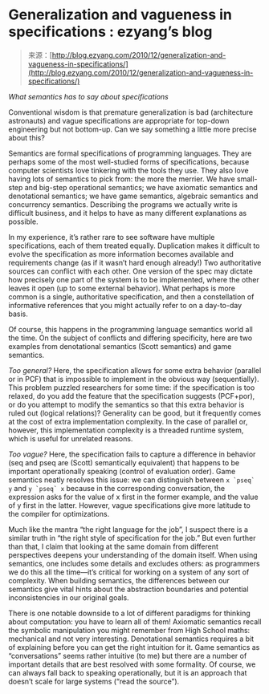 <!--yml
category: 未分类
date: 2024-07-01 18:18:00
-->

# Generalization and vagueness in specifications : ezyang’s blog

> 来源：[http://blog.ezyang.com/2010/12/generalization-and-vagueness-in-specifications/](http://blog.ezyang.com/2010/12/generalization-and-vagueness-in-specifications/)

*What semantics has to say about specifications*

Conventional wisdom is that premature generalization is bad (architecture astronauts) and vague specifications are appropriate for top-down engineering but not bottom-up. Can we say something a little more precise about this?

Semantics are formal specifications of programming languages. They are perhaps some of the most well-studied forms of specifications, because computer scientists love tinkering with the tools they use. They also love having lots of semantics to pick from: the more the merrier. We have small-step and big-step operational semantics; we have axiomatic semantics and denotational semantics; we have game semantics, algebraic semantics and concurrency semantics. Describing the programs we actually write is difficult business, and it helps to have as many different explanations as possible.

In my experience, it’s rather rare to see software have multiple specifications, each of them treated equally. Duplication makes it difficult to evolve the specification as more information becomes available and requirements change (as if it wasn’t hard enough already!) Two authoritative sources can conflict with each other. One version of the spec may dictate how precisely one part of the system is to be implemented, where the other leaves it open (up to some external behavior). What perhaps is more common is a single, authoritative specification, and then a constellation of informative references that you might actually refer to on a day-to-day basis.

Of course, this happens in the programming language semantics world all the time. On the subject of conflicts and differing specificity, here are two examples from denotational semantics (Scott semantics) and game semantics.

*Too general?* Here, the specification allows for some extra behavior (parallel or in PCF) that is impossible to implement in the obvious way (sequentially). This problem puzzled researchers for some time: if the specification is too relaxed, do you add the feature that the specification suggests (PCF+por), or do you attempt to modify the semantics so that this extra behavior is ruled out (logical relations)? Generality can be good, but it frequently comes at the cost of extra implementation complexity. In the case of parallel or, however, this implementation complexity is a threaded runtime system, which is useful for unrelated reasons.

*Too vague?* Here, the specification fails to capture a difference in behavior (seq and pseq are (Scott) semantically equivalent) that happens to be important operationally speaking (control of evaluation order). Game semantics neatly resolves this issue: we can distinguish between ``x `pseq` y`` and ``y `pseq` x`` because in the corresponding conversation, the expression asks for the value of x first in the former example, and the value of y first in the latter. However, vague specifications give more latitude to the compiler for optimizations.

Much like the mantra “the right language for the job”, I suspect there is a similar truth in “the right style of specification for the job.” But even further than that, I claim that looking at the same domain from different perspectives deepens your understanding of the domain itself. When using semantics, one includes some details and excludes others: as programmers we do this all the time—it’s critical for working on a system of any sort of complexity. When building semantics, the differences between our semantics give vital hints about the abstraction boundaries and potential inconsistencies in our original goals.

There is one notable downside to a lot of different paradigms for thinking about computation: you have to learn all of them! Axiomatic semantics recall the symbolic manipulation you might remember from High School maths: mechanical and not very interesting. Denotational semantics requires a bit of explaining before you can get the right intuition for it. Game semantics as “conversations” seems rather intuitive (to me) but there are a number of important details that are best resolved with some formality. Of course, we can always fall back to speaking operationally, but it is an approach that doesn’t scale for large systems (“read the source”).